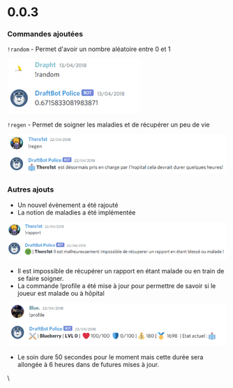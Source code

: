 # 0.0.3

### Commandes ajoutées

`!random` - Permet d'avoir un nombre aléatoire entre 0 et 1

![Tellement utile.](<../.gitbook/assets/image (99).png>)

`!regen` - Permet de soigner les maladies et de récupérer un peu de vie

![Personne n'est nostalgique de cette commande.](<../.gitbook/assets/image (52).png>)

### Autres ajouts

* Un nouvel évènement a été rajouté&#x20;
* La notion de maladies a été implémentée

![Ce message sera désormais détesté de tous.](<../.gitbook/assets/image (146).png>)

* Il est impossible de récupérer un rapport en étant malade ou en train de se faire soigner.
* La commande !profile a été mise à jour pour permettre de savoir si le joueur est malade ou à hôpital

![Il semblerait que le joueur ne soit pas en bonne santé.](<../.gitbook/assets/image (129).png>)

* Le soin dure 50 secondes pour le moment mais cette durée sera allongée à 6 heures dans de futures mises à jour.

\

